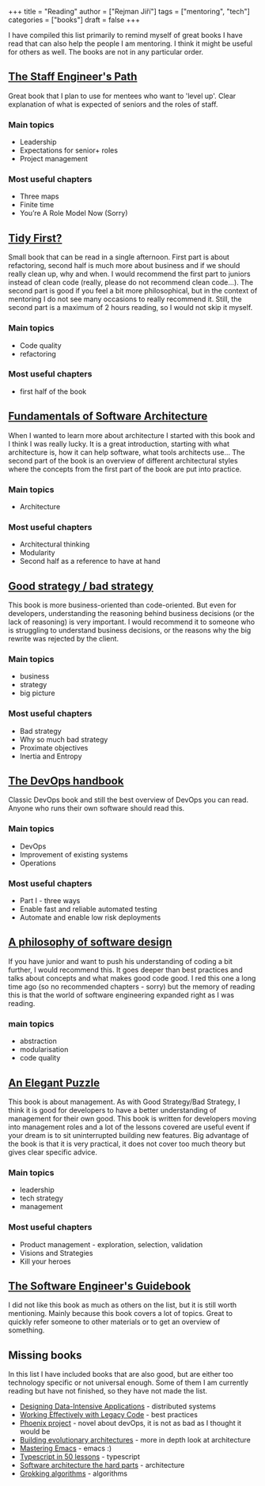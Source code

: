 +++
title = "Reading"
author = ["Rejman Jiří"]
tags = ["mentoring", "tech"]
categories = ["books"]
draft = false
+++

I have compiled this list primarily to remind myself of great books I have read that can also help the people I am mentoring. I think it might be useful for others as well. The books are not in any particular order.
## [The Staff Engineer's Path](https://www.oreilly.com/library/view/the-staff-engineers/9781098118723/)
Great book that I plan to use for mentees who want to 'level up'. Clear explanation of what is expected of seniors and the roles of staff.
### Main topics
- Leadership
- Expectations for senior+ roles
- Project management
### Most useful chapters
- Three maps
- Finite time
- You’re A Role Model Now (Sorry)
## [Tidy First? ](https://www.oreilly.com/library/view/tidy-first/9781098151232/)
Small book that can be read in a single afternoon. First part is about refactoring, second half is much more about business and if we should really clean up, why and when. I would recommend the first part to juniors instead of clean code (really, please do not recommend clean code...). The second part is good if you feel a bit more philosophical, but in the context of mentoring I do not see many occasions to really recommend it. Still, the second part is a maximum of 2 hours reading, so I would not skip it myself.
### Main topics
- Code quality
- refactoring
### Most useful chapters
- first half of the book
## [Fundamentals of Software Architecture](https://www.oreilly.com/library/view/fundamentals-of-software/9781663728357/)
When I wanted to learn more about architecture I started with this book and I think I was really lucky. It is a great introduction, starting with what architecture is, how it can help software, what tools architects use... The second part of the book is an overview of different architectural styles where the concepts from the first part of the book are put into practice.
### Main topics
- Architecture
### Most useful chapters
- Architectural thinking
- Modularity
- Second half as a reference to have at hand
## [Good strategy / bad strategy](https://www.amazon.com/Good-Strategy-Bad-Difference-Matters/dp/0307886239)
This book is more business-oriented than code-oriented. But even for developers, understanding the reasoning behind business decisions (or the lack of reasoning) is very important. I would recommend it to someone who is struggling to understand business decisions, or the reasons why the big rewrite was rejected by the client.
### Main topics
- business
- strategy
- big picture
### Most useful chapters
- Bad strategy
- Why so much bad strategy
- Proximate objectives
- Inertia and Entropy
## [The DevOps handbook](https://itrevolution.com/product/the-devops-handbook-second-edition/)
Classic DevOps book and still the best overview of DevOps you can read. Anyone who runs their own software should read this.

### Main topics
- DevOps
- Improvement of existing systems
- Operations
### Most useful chapters
- Part I - three ways
- Enable fast and reliable automated testing
- Automate and enable low risk deployments
## [A philosophy of software design ](https://www.amazon.com/Philosophy-Software-Design-John-Ousterhout/dp/1732102201)
If you have junior and want to push his understanding of coding a bit further, I would recommend this. It goes deeper than best practices and talks about concepts and what makes good code good. I red this one a long time ago (so no recommended chapters - sorry) but the memory of reading this is that the world of software engineering expanded right as I was reading.
### main topics
- abstraction
- modularisation
- code quality
## [An Elegant Puzzle](https://press.stripe.com/an-elegant-puzzle)
This book is about management. As with Good Strategy/Bad Strategy, I think it is good for developers to have a better understanding of management for their own good. This book is written for developers moving into management roles and a lot of the lessons covered are useful event if your dream is to sit uninterrupted building new features. Big advantage of the book is that it is very practical, it does not cover too much theory but gives clear specific advice.
### Main topics
- leadership
- tech strategy
- management
### Most useful chapters
 - Product management - exploration, selection, validation
 - Visions and Strategies
 - Kill your heroes

## [The Software Engineer's Guidebook](https://www.engguidebook.com/)
I did not like this book as much as others on the list, but it is still worth mentioning. Mainly because this book covers a lot of topics. Great to quickly refer someone to other materials or to get an overview of something.
## Missing books
In this list I have included books that are also good, but are either too technology specific or not universal enough. Some of them I am currently reading but have not finished, so they have not made the list.

- [Designing Data-Intensive Applications](https://www.oreilly.com/library/view/designing-data-intensive-applications/9781491903063/) - distributed systems
- [Working Effectively with Legacy Code](https://www.oreilly.com/library/view/working-effectively-with/0131177052/) - best practices
- [Phoenix project](https://itrevolution.com/product/the-phoenix-project/) - novel about devOps, it is not as bad as I thought it would be
- [Building evolutionary architectures](https://www.oreilly.com/library/view/building-evolutionary-architectures/9781491986356/) - more in depth look at architecture
- [Mastering Emacs](https://www.masteringemacs.org/) - emacs :)
- [Typescript in 50 lessons](https://typescript-book.com/) - typescript
- [Software architecture the hard parts](https://www.oreilly.com/library/view/software-architecture-the/9781492086888/) - architecture
- [Grokking algorithms](https://www.oreilly.com/library/view/grokking-algorithms/9781617292231/) - algorithms
